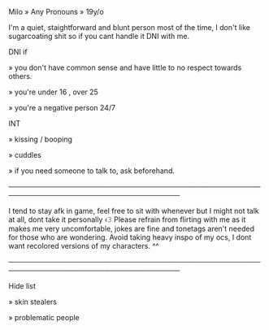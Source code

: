 Milo » Any Pronouns  » 19y/o

I'm a quiet, staightforward and blunt person most of the time, I don't like sugarcoating shit so if you cant handle it DNI with me.

DNI if 

» you don't have common sense and have little to no respect towards others.

» you're under 16 , over 25

» you're a negative person 24/7


INT 

» kissing / booping 

» cuddles

» if you need someone to talk to, ask beforehand.

────────────────────────────────────────────────────────────────────────────────────

I tend to stay afk in game, feel free to sit with whenever but I might not talk at all, dont take it personally ‹𝟹
Please refrain from flirting with me as it makes me very uncomfortable, jokes are fine and tonetags aren't needed for those who are wondering.
Avoid taking heavy inspo of my ocs, I dont want recolored versions of my characters. ^^ 

────────────────────────────────────────────────────────────────────────────────────

Hide list 

» skin stealers

» problematic people
